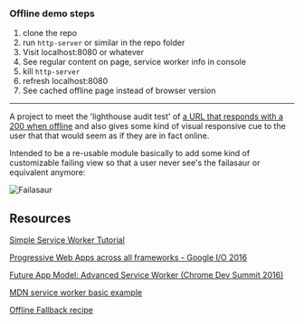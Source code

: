 ### Offline demo steps

1. clone the repo
2. run `http-server` or similar in the repo folder
3. Visit localhost:8080 or whatever
4. See regular content on page, service worker info in console
5. kill `http-server`
6. refresh localhost:8080
7. See cached offline page instead of browser version

---

A project to meet the 'lighthouse audit test' of [a URL that responds with a 200 when offline](https://developers.google.com/web/tools/lighthouse/audits/http-200-when-offline) and also gives some kind of visual responsive cue to the user that that would seem as if they are in fact online.

Intended to be a re-usable module basically to add some kind of customizable failing view so that a user never see's the failasaur or equivalent anymore:

![Failasaur](https://qph.ec.quoracdn.net/main-qimg-2726194a5aea31c692cc6ccb06457469)



## Resources

[Simple Service Worker Tutorial](https://github.com/airbr/simple-serviceworker-tutorial)

[Progressive Web Apps across all frameworks - Google I/O 2016
](https://www.youtube.com/watch?v=srdKq0DckXQ)

[Future App Model: Advanced Service Worker (Chrome Dev Summit 2016)
](https://www.youtube.com/watch?v=J2dOTKBoTL4&t=305s)

[MDN service worker basic example](https://github.com/mdn/sw-test)

[Offline Fallback recipe](https://serviceworke.rs/offline-fallback.html)
